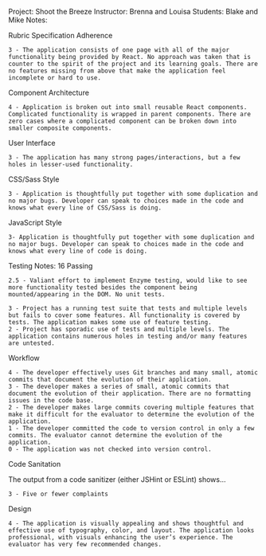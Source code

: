 Project: Shoot the Breeze
Instructor: Brenna and Louisa
Students: Blake and Mike
Notes:

Rubric
Specification Adherence

    3 - The application consists of one page with all of the major functionality being provided by React. No approach was taken that is counter to the spirit of the project and its learning goals. There are no features missing from above that make the application feel incomplete or hard to use.

Component Architecture

    4 - Application is broken out into small reusable React components. Complicated functionality is wrapped in parent components. There are zero cases where a complicated component can be broken down into smaller composite components.

User Interface

    3 - The application has many strong pages/interactions, but a few holes in lesser-used functionality.

CSS/Sass Style

    3 - Application is thoughtfully put together with some duplication and no major bugs. Developer can speak to choices made in the code and knows what every line of CSS/Sass is doing.

JavaScript Style


    3- Application is thoughtfully put together with some duplication and no major bugs. Developer can speak to choices made in the code and knows what every line of code is doing.

Testing
    Notes: 16 Passing

    2.5 - Valiant effort to implement Enzyme testing, would like to see more functionality tested besides the component being mounted/appearing in the DOM. No unit tests.

    3 - Project has a running test suite that tests and multiple levels but fails to cover some features. All functionality is covered by tests. The application makes some use of feature testing.
    2 - Project has sporadic use of tests and multiple levels. The application contains numerous holes in testing and/or many features are untested.

Workflow

    4 - The developer effectively uses Git branches and many small, atomic commits that document the evolution of their application.
    3 - The developer makes a series of small, atomic commits that document the evolution of their application. There are no formatting issues in the code base.
    2 - The developer makes large commits covering multiple features that make it difficult for the evaluator to determine the evolution of the application.
    1 - The developer committed the code to version control in only a few commits. The evaluator cannot determine the evolution of the application.
    0 - The application was not checked into version control.

Code Sanitation

The output from a code sanitizer (either JSHint or ESLint) shows…

    3 - Five or fewer complaints

Design

    4 - The application is visually appealing and shows thoughtful and effective use of typography, color, and layout. The application looks professional, with visuals enhancing the user’s experience. The evaluator has very few recommended changes.
